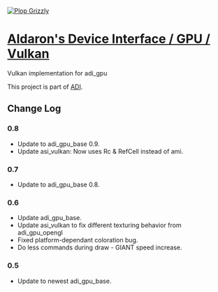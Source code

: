 [![Plop Grizzly](https://plopgrizzly.com/images/logo-bar.png)](https://plopgrizzly.com)

# [Aldaron's Device Interface / GPU / Vulkan](https://crates.io/crates/adi_gpu_vulkan)
Vulkan implementation for adi_gpu

This project is part of [ADI](https://crates.io/crates/adi).

## Change Log
### 0.8
* Update to adi\_gpu\_base 0.9.
* Update asi\_vulkan: Now uses Rc & RefCell instead of ami.

### 0.7
* Update to adi\_gpu\_base 0.8.

### 0.6
* Update adi\_gpu\_base.
* Update asi\_vulkan to fix different texturing behavior from adi\_gpu\_opengl
* Fixed platform-dependant coloration bug.
* Do less commands during draw - GIANT speed increase.

### 0.5
* Update to newest adi\_gpu\_base.
